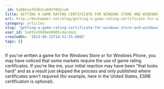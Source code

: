 ```yaml
---
_id: 5a88e1afbd6dca0d5f0d2ca0
title: GETTING A GAME RATING CERTIFICATE FOR WINDOWS STORE AND WINDOWS PHONE
url: http://devhammer.net/blog/getting-a-game-rating-certificate-for-windows-store-and-windows-phone
category: articles
slug: 'getting-a-game-rating-certificate-for-windows-store-and-windows-phone'
user_id: 5a83ce59d6eb0005c4ecda2c
createdOn: '2013-06-15T14:51:55.000Z'
tags: []
---
```


If you've written a game for the Windows Store or for Windows Phone, you may have noticed that some markets require the use of game rating certificates. If you're like me, your initial reaction may have been "that looks hard" and as a result just skipped the process and only published where certificates aren't required (for example, here in the United States, ESRB certification is optional).
